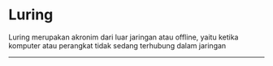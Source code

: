 # Luring

Luring merupakan akronim dari luar jaringan atau offline, yaitu ketika komputer
atau perangkat tidak sedang terhubung dalam jaringan

---
